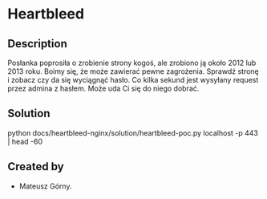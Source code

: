 # Heartbleed

## Description
Posłanka poprosiła o zrobienie strony kogoś, ale zrobiono ją około 2012 lub 2013 roku. Boimy się, że może zawierać pewne zagrożenia.
Sprawdź stronę i zobacz czy da się wyciągnąć hasło. Co kilka sekund jest wysyłany request przez admina z hasłem. Może uda Ci się do niego dobrać. 

## Solution
python docs/heartbleed-nginx/solution/heartbleed-poc.py localhost -p 443 | head -60

## Created by
* Mateusz Górny.
